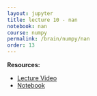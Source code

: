 ```yaml
---
layout: jupyter
title: lecture 10 - nan
notebook: nan
course: numpy
permalink: /brain/numpy/nan
order: 13
---
```


**Resources:**
- [Lecture Video](https://youtu.be/lHR18Q1z5is?feature=shared)
- [Notebook](/assets/notebooks/nan.ipynb)
